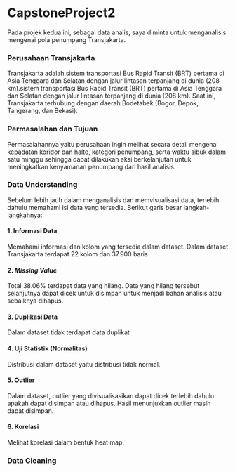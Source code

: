# CapstoneProject2

Pada projek kedua ini, sebagai data analis, saya diminta untuk menganalisis mengenai pola penumpang Transjakarta. 

### Perusahaan Transjakarta
Transjakarta adalah sistem transportasi Bus Rapid Transit (BRT) pertama di Asia Tenggara dan Selatan dengan jalur lintasan terpanjang di dunia (208 km).sistem transportasi Bus Rapid Transit (BRT) pertama di Asia Tenggara dan Selatan dengan jalur lintasan terpanjang di dunia (208 km). Saat ini, Transjakarta terhubung dengan daerah Bodetabek (Bogor, Depok, Tangerang, dan Bekasi).

### Permasalahan dan Tujuan
Permasalahannya yaitu perusahaan ingin melihat secara detail mengenai kepadatan koridor dan halte, kategori penumpang, serta waktu sibuk dalam satu minggu sehingga dapat dilakukan aksi berkelanjutan untuk meningkatkan kenyamanan penumpang dari hasil analisis.

### Data Understanding
Sebelum lebih jauh dalam menganalisis dan memvisualisasi data, terlebih dahulu memahami isi data yang tersedia. Berikut garis besar langkah-langkahnya: 
#### 1. Informasi Data 
Memahami informasi dan kolom yang tersedia dalam dataset. Dalam dataset Transjakarta terdapat 22 kolom dan 37.900 baris
#### 2. _Missing Value_
Total 38.06% terdapat data yang hilang. Data yang hilang tersebut selanjutnya dapat dicek untuk disimpan untuk menjadi bahan analisis atau sebaiknya dihapus.
#### 3. Duplikasi Data
Dalam dataset tidak terdapat data duplikat
#### 4. Uji Statistik (Normalitas)
Distribusi dalam dataset yaitu distribusi tidak normal.
#### 5. Outlier
Dalam dataset, outlier yang divisualisasikan dapat dicek terlebih dahulu apakah dapat disimpan atau dihapus. Hasil menunjukkan outlier masih dapat disimpan.
#### 6. Korelasi
Melihat korelasi dalam bentuk heat map. 

### Data Cleaning



